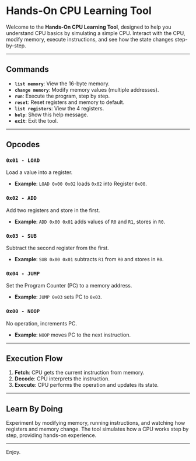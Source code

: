 # Hands-On CPU Learning Tool

Welcome to the **Hands-On CPU Learning Tool**, designed to help you understand CPU basics by simulating a simple CPU. Interact with the CPU, modify memory, execute instructions, and see how the state changes step-by-step.

---

## Commands

- **`list memory`**: View the 16-byte memory.
- **`change memory`**: Modify memory values (multiple addresses).
- **`run`**: Execute the program, step by step.
- **`reset`**: Reset registers and memory to default.
- **`list registers`**: View the 4 registers.
- **`help`**: Show this help message.
- **`exit`**: Exit the tool.

---

## Opcodes

### `0x01 - LOAD`
Load a value into a register.
- **Example**: `LOAD 0x00 0x02` loads `0x02` into Register `0x00`.

### `0x02 - ADD`
Add two registers and store in the first.
- **Example**: `ADD 0x00 0x01` adds values of `R0` and `R1`, stores in `R0`.

### `0x03 - SUB`
Subtract the second register from the first.
- **Example**: `SUB 0x00 0x01` subtracts `R1` from `R0` and stores in `R0`.

### `0x04 - JUMP`
Set the Program Counter (PC) to a memory address.
- **Example**: `JUMP 0x03` sets PC to `0x03`.

### `0x00 - NOOP`
No operation, increments PC.
- **Example**: `NOOP` moves PC to the next instruction.

---

## Execution Flow

1. **Fetch**: CPU gets the current instruction from memory.
2. **Decode**: CPU interprets the instruction.
3. **Execute**: CPU performs the operation and updates its state.

---

## Learn By Doing

Experiment by modifying memory, running instructions, and watching how registers and memory change. The tool simulates how a CPU works step by step, providing hands-on experience.

---

Enjoy.
